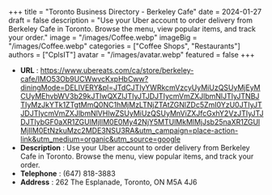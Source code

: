 +++
title = "Toronto Business Directory - Berkeley Cafe"
date = 2024-01-27
draft = false
description = "Use your Uber account to order delivery from Berkeley Cafe in Toronto. Browse the menu, view popular items, and track your order."
image = "/images/Coffee.webp"
imageBig = "/images/Coffee.webp"
categories = ["Coffee Shops", "Restaurants"]
authors = ["CplsIT"]
avatar = "/images/avatar.webp"
featured = false
+++


* **URL** :  https://www.ubereats.com/ca/store/berkeley-cafe/IMO53Ob9UCWwvcKxpHbCww?diningMode=DELIVERY&pl=JTdCJTIyYWRkcmVzcyUyMiUzQSUyMjEyMCUyMEhvbWV3b29kJTIwQXZlJTIyJTJDJTIycmVmZXJlbmNlJTIyJTNBJTIyMzJkYTk1ZTgtMmQ0NC1hMjMzLTNjZTAtZGNlZDc5ZmI0YzU0JTIyJTJDJTIycmVmZXJlbmNlVHlwZSUyMiUzQSUyMnViZXJfcGxhY2VzJTIyJTJDJTIybGF0aXR1ZGUlMjIlM0E0My42NjY5MTUlMkMlMjJsb25naXR1ZGUlMjIlM0EtNzkuMzc2MDE3NSU3RA&utm_campaign=place-action-link&utm_medium=organic&utm_source=google
* **Description** : Use your Uber account to order delivery from Berkeley Cafe in Toronto. Browse the menu, view popular items, and track your order.
* **Telephone** : (647) 818-3883
* **Address** : 262 The Esplanade, Toronto, ON M5A 4J6